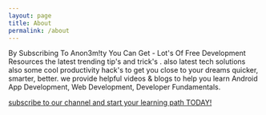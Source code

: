 ```yaml
---
layout: page
title: About
permalink: /about
--- 
```


By Subscribing To Anon3m!ty You Can Get - Lot's Of Free Development Resources the latest trending tip's and trick's . also latest tech solutions also some cool productivity hack's to get you close to your dreams quicker, smarter, better. we provide helpful videos & blogs to help you learn Android App Development, Web Development, Developer Fundamentals. 

[subscribe to our channel and start your learning path TODAY!](https://www.youtube.com/channel/UChjpTjwVH5py0Du0fIKORKw)